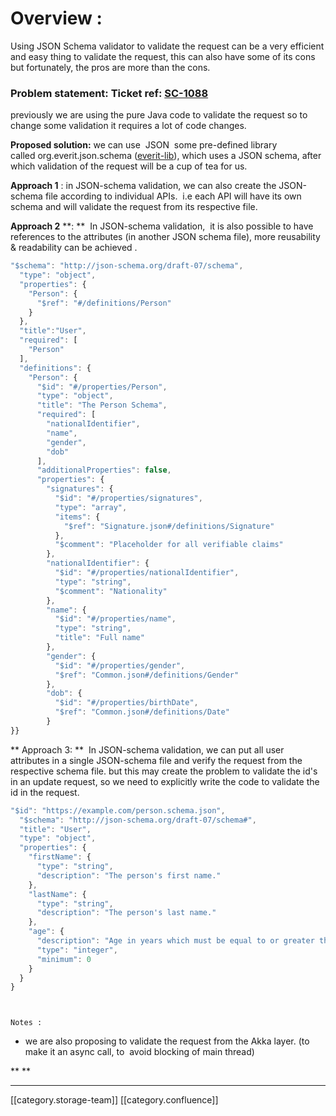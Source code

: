 
#  **Overview**  :
Using JSON Schema validator to validate the request can be a very efficient and easy thing to validate the request, this can also have some of its cons but fortunately, the pros are more than the cons.


###  **Problem statement:** Ticket ref: [SC-1088](https://project-sunbird.atlassian.net/browse/SC-1088)
previously we are using the pure Java code to validate the request so to change some validation it requires a lot of code changes.

 **Proposed solution:** we can use  JSON  some pre-defined library called org.everit.json.schema ([everit-lib](https://github.com/everit-org/json-schema)), which uses a JSON schema, after which validation of the request will be a cup of tea for us.



 **Approach 1** : in JSON-schema validation, we can also create the JSON-schema file according to individual APIs.  i.e each API will have its own schema and will validate the request from its respective file.

 **Approach 2**  **: **  In JSON-schema validation,  it is also possible to have references to the attributes (in another JSON schema file), more reusability & readability can be achieved .


```js
"$schema": "http://json-schema.org/draft-07/schema",
  "type": "object",
  "properties": {
    "Person": {
      "$ref": "#/definitions/Person"
    }
  },
  "title":"User",
  "required": [
    "Person"
  ],
  "definitions": {
    "Person": {
      "$id": "#/properties/Person",
      "type": "object",
      "title": "The Person Schema",
      "required": [
        "nationalIdentifier",
        "name",
        "gender",
        "dob"
      ],
      "additionalProperties": false,
      "properties": {
        "signatures": {
          "$id": "#/properties/signatures",
          "type": "array",
          "items": {
            "$ref": "Signature.json#/definitions/Signature"             //given refrences to another json-schema file.
          },
          "$comment": "Placeholder for all verifiable claims"
        },
        "nationalIdentifier": {
          "$id": "#/properties/nationalIdentifier",
          "type": "string",
          "$comment": "Nationality"
        },
        "name": {
          "$id": "#/properties/name",
          "type": "string",
          "title": "Full name"
        },
        "gender": {
          "$id": "#/properties/gender",
          "$ref": "Common.json#/definitions/Gender"
        },
        "dob": {
          "$id": "#/properties/birthDate",
          "$ref": "Common.json#/definitions/Date"
        }
}}
```


 ** Approach 3: **  In JSON-schema validation, we can put all user attributes in a single JSON-schema file and verify the request from the respective schema file. but this may create the problem to validate the id's in an update request, so we need to explicitly write the code to validate the id in the request.


```js
"$id": "https://example.com/person.schema.json",
  "$schema": "http://json-schema.org/draft-07/schema#",
  "title": "User",
  "type": "object",
  "properties": {
    "firstName": {
      "type": "string",
      "description": "The person's first name."
    },
    "lastName": {
      "type": "string",
      "description": "The person's last name."
    },
    "age": {
      "description": "Age in years which must be equal to or greater than zero.",
      "type": "integer",
      "minimum": 0
    }
  }
} 
```

```


Notes : 
```

* we are also proposing to validate the request from the Akka layer. (to make it an async call, to  avoid blocking of main thread)

 ** ** 



*****

[[category.storage-team]] 
[[category.confluence]] 
